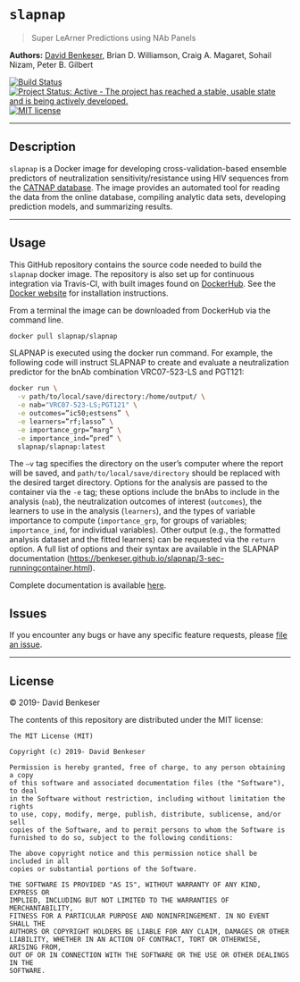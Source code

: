 
# `slapnap`

> Super LeArner Predictions using NAb Panels

**Authors:** [David Benkeser](https://www.github.com/benkeser/), Brian
D. Williamson, Craig A. Magaret, Sohail Nizam, Peter B. Gilbert

[![Build
Status](https://travis-ci.com/benkeser/slapnap.svg?token=WgmsWkd2hyf88ZxhK8bp&branch=master)](https://travis-ci.com/benkeser/slapnap)
[![Project Status: Active - The project has reached a stable, usable
state and is being actively
developed.](http://www.repostatus.org/badges/latest/active.svg)](http://www.repostatus.org/#active)
[![MIT
license](http://img.shields.io/badge/license-MIT-brightgreen.svg)](http://opensource.org/licenses/MIT)
<!-- [![DOI](https://zenodo.org/badge/75324341.svg)](https://zenodo.org/badge/latestdoi/75324341) -->

-----

## Description

`slapnap` is a Docker image for developing cross-validation-based
ensemble predictors of neutralization sensitivity/resistance using HIV
sequences from the [CATNAP database](http://www.hiv.lanl.gov/). The
image provides an automated tool for reading the data from the online
database, compiling analytic data sets, developing prediction models,
and summarizing results.

-----

## Usage

This GitHub repository contains the source code needed to build the
`slapnap` docker image. The repository is also set up for continuous
integration via Travis-CI, with built images found on
[DockerHub](https://cloud.docker.com/u/slapnap/repository/docker/slapnap/slapnap).
See the [Docker
website](https://docs.docker.com/docker-for-windows/install/) for
installation instructions.

From a terminal the image can be downloaded from DockerHub via the
command line.

``` bash
docker pull slapnap/slapnap
```

SLAPNAP is executed using the docker run command. For example, the
following code will instruct SLAPNAP to create and evaluate a
neutralization predictor for the bnAb combination VRC07-523-LS and
PGT121:

``` bash
docker run \
  -v path/to/local/save/directory:/home/output/ \
  -e nab="VRC07-523-LS;PGT121" \
  -e outcomes=”ic50;estsens” \
  -e learners=”rf;lasso” \
  -e importance_grp=”marg” \
  -e importance_ind=”pred” \ 
  slapnap/slapnap:latest 
```

The `–v` tag specifies the directory on the user’s computer where the
report will be saved, and `path/to/local/save/directory` should be
replaced with the desired target directory. Options for the analysis are
passed to the container via the `-e` tag; these options include the
bnAbs to include in the analysis (`nab`), the neutralization outcomes of
interest (`outcomes`), the learners to use in the analysis (`learners`),
and the types of variable importance to compute (`importance_grp`, for
groups of variables; `importance_ind`, for individual variables). Other
output (e.g., the formatted analysis dataset and the fitted learners)
can be requested via the `return` option. A full list of options and
their syntax are available in the SLAPNAP documentation
(<https://benkeser.github.io/slapnap/3-sec-runningcontainer.html>).

Complete documentation is available
[here](https://benkeser.github.io/slapnap/).

## Issues

If you encounter any bugs or have any specific feature requests, please
[file an issue](https://github.com/benkeser/slapnap/issues).

-----

## License

© 2019- David Benkeser

The contents of this repository are distributed under the MIT license:

    The MIT License (MIT)
    
    Copyright (c) 2019- David Benkeser
    
    Permission is hereby granted, free of charge, to any person obtaining a copy
    of this software and associated documentation files (the "Software"), to deal
    in the Software without restriction, including without limitation the rights
    to use, copy, modify, merge, publish, distribute, sublicense, and/or sell
    copies of the Software, and to permit persons to whom the Software is
    furnished to do so, subject to the following conditions:
    
    The above copyright notice and this permission notice shall be included in all
    copies or substantial portions of the Software.
    
    THE SOFTWARE IS PROVIDED "AS IS", WITHOUT WARRANTY OF ANY KIND, EXPRESS OR
    IMPLIED, INCLUDING BUT NOT LIMITED TO THE WARRANTIES OF MERCHANTABILITY,
    FITNESS FOR A PARTICULAR PURPOSE AND NONINFRINGEMENT. IN NO EVENT SHALL THE
    AUTHORS OR COPYRIGHT HOLDERS BE LIABLE FOR ANY CLAIM, DAMAGES OR OTHER
    LIABILITY, WHETHER IN AN ACTION OF CONTRACT, TORT OR OTHERWISE, ARISING FROM,
    OUT OF OR IN CONNECTION WITH THE SOFTWARE OR THE USE OR OTHER DEALINGS IN THE
    SOFTWARE.

